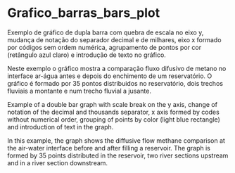 # Grafico_barras_bars_plot
Exemplo de gráfico de dupla barra com quebra de escala no eixo y, mudança de notação do separador decimal e de milhares, eixo x formado por códigos sem ordem numérica, agrupamento de pontos por cor (retângulo azul claro) e introdução de texto no gráfico.

Neste exemplo o gráfico mostra a comparação fluxo difusivo de metano no interface ar-água antes e depois do enchimento de um reservatório. O gráfico é formado por 35 pontos distribuidos no reservatório, dois trechos fluviais a montante e num trecho fluvial a jusante.

Example of a double bar graph with scale break on the y axis, change of notation of the decimal and thousands separator, x axis formed by codes without numerical order, grouping of points by color (light blue rectangle) and introduction of text in the graph.

In this example, the graph shows the diffusive flow methane comparison at the air-water interface before and after filling a reservoir. The graph is formed by 35 points distributed in the reservoir, two river sections upstream and in a river section downstream.
